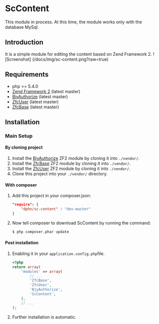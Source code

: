 ScContent
=======================

This module in process.
At this time, the module works only with the database MySql.

Introduction
-----------------
It is a simple module for editing the content based on Zend Framework 2.
![Screenshot] (/docs/img/sc-content.png?raw=true)

Requirements
-----------------
* php >= 5.4.0
* [Zend Framework 2](https://github.com/zendframework/zf2) (latest master)
* [BjyAuthorize](https://github.com/bjyoungblood/BjyAuthorize) (latest master)
* [ZfcUser](https://github.com/ZF-Commons/ZfcUser) (latest master)
* [ZfcBase](https://github.com/ZF-Commons/ZfcBase) (latest master)



Installation
---------------

### Main Setup

#### By cloning project

1. Install the [BjyAuthorize](https://github.com/bjyoungblood/BjyAuthorize) ZF2 module
   by cloning it into `./vendor/`.
2. Install the [ZfcBase](https://github.com/ZF-Commons/ZfcBase) ZF2 module
   by cloning it into `./vendor/`.
3. Install the [ZfcUser](https://github.com/ZF-Commons/ZfcUser) ZF2 module
   by cloning it into `./vendor/`.
4. Clone this project into your `./vendor/` directory.

#### With composer

1. Add this project in your composer.json:

    ```json
    "require": {
        "dphn/sc-content" : "dev-master"
    }
    ```
 
2. Now tell composer to download ScContent by running the command:

    ```bash
    $ php composer.phar update
    ```
    
#### Post installation

1. Enabling it in your `application.config.php`file.

    ```php
    <?php
    return array(
        'modules' => array(
            // ...
            'ZfcBase',
            'ZfcUser',
            'BjyAuthorize',
            'ScContent',
        ),
        // ...
    );
    ```
    
2. Further installation is automatic.


